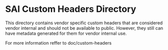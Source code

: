 SAI Custom Headers Directory
==============================================

This directory contains vendor specific custom headers
that are considered vendor internal and should not be available
to public. However, they still can have metadata generated for them
for vendor internal use.

For more information reffer to doc/custom-headers

